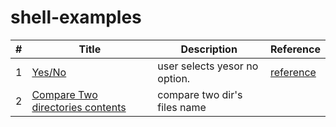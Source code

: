 # shell-examples

| # | Title | Description | Reference |
|---| ----- | ----------- | --------- |
|1| [Yes/No](./yes-no.sh)|  user selects yesor no option. | [reference](https://stackoverflow.com/questions/226703/how-do-i-prompt-for-yes-no-cancel-input-in-a-linux-shell-script)|
|2| [Compare Two directories contents](./compare-two-dir-contents.sh)| compare two dir's files name | |
